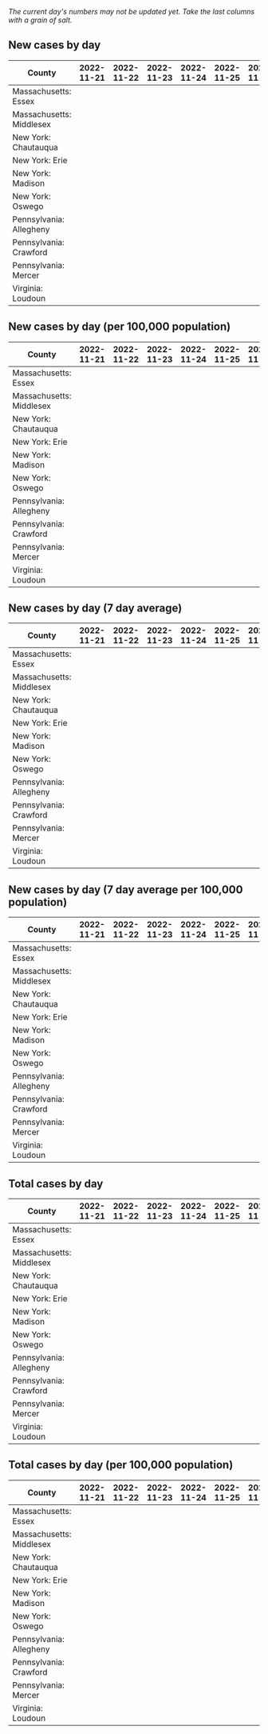 _The current day's numbers may not be updated yet. Take the last columns with a grain of salt._
## New cases by day

| County | 2022-11-21 | 2022-11-22 | 2022-11-23 | 2022-11-24 | 2022-11-25 | 2022-11-26 | 2022-11-27 |
| --- | --- | --- | --- | --- | --- | --- | --- |
| Massachusetts: Essex |  |  |  |  |  |  |  |
| Massachusetts: Middlesex |  |  |  |  |  |  |  |
| New York: Chautauqua |  |  |  |  |  |  |  |
| New York: Erie |  |  |  |  |  |  |  |
| New York: Madison |  |  |  |  |  |  |  |
| New York: Oswego |  |  |  |  |  |  |  |
| Pennsylvania: Allegheny |  |  |  |  |  |  |  |
| Pennsylvania: Crawford |  |  |  |  |  |  |  |
| Pennsylvania: Mercer |  |  |  |  |  |  |  |
| Virginia: Loudoun |  |  |  |  |  |  |  |

## New cases by day (per 100,000 population)

| County | 2022-11-21 | 2022-11-22 | 2022-11-23 | 2022-11-24 | 2022-11-25 | 2022-11-26 | 2022-11-27 |
| --- | --- | --- | --- | --- | --- | --- | --- |
| Massachusetts: Essex |  |  |  |  |  |  |  |
| Massachusetts: Middlesex |  |  |  |  |  |  |  |
| New York: Chautauqua |  |  |  |  |  |  |  |
| New York: Erie |  |  |  |  |  |  |  |
| New York: Madison |  |  |  |  |  |  |  |
| New York: Oswego |  |  |  |  |  |  |  |
| Pennsylvania: Allegheny |  |  |  |  |  |  |  |
| Pennsylvania: Crawford |  |  |  |  |  |  |  |
| Pennsylvania: Mercer |  |  |  |  |  |  |  |
| Virginia: Loudoun |  |  |  |  |  |  |  |

## New cases by day (7 day average)

| County | 2022-11-21 | 2022-11-22 | 2022-11-23 | 2022-11-24 | 2022-11-25 | 2022-11-26 | 2022-11-27 |
| --- | --- | --- | --- | --- | --- | --- | --- |
| Massachusetts: Essex |  |  |  |  |  |  |  |
| Massachusetts: Middlesex |  |  |  |  |  |  |  |
| New York: Chautauqua |  |  |  |  |  |  |  |
| New York: Erie |  |  |  |  |  |  |  |
| New York: Madison |  |  |  |  |  |  |  |
| New York: Oswego |  |  |  |  |  |  |  |
| Pennsylvania: Allegheny |  |  |  |  |  |  |  |
| Pennsylvania: Crawford |  |  |  |  |  |  |  |
| Pennsylvania: Mercer |  |  |  |  |  |  |  |
| Virginia: Loudoun |  |  |  |  |  |  |  |

## New cases by day (7 day average per 100,000 population)

| County | 2022-11-21 | 2022-11-22 | 2022-11-23 | 2022-11-24 | 2022-11-25 | 2022-11-26 | 2022-11-27 |
| --- | --- | --- | --- | --- | --- | --- | --- |
| Massachusetts: Essex |  |  |  |  |  |  |  |
| Massachusetts: Middlesex |  |  |  |  |  |  |  |
| New York: Chautauqua |  |  |  |  |  |  |  |
| New York: Erie |  |  |  |  |  |  |  |
| New York: Madison |  |  |  |  |  |  |  |
| New York: Oswego |  |  |  |  |  |  |  |
| Pennsylvania: Allegheny |  |  |  |  |  |  |  |
| Pennsylvania: Crawford |  |  |  |  |  |  |  |
| Pennsylvania: Mercer |  |  |  |  |  |  |  |
| Virginia: Loudoun |  |  |  |  |  |  |  |

## Total cases by day

| County | 2022-11-21 | 2022-11-22 | 2022-11-23 | 2022-11-24 | 2022-11-25 | 2022-11-26 | 2022-11-27 |
| --- | --- | --- | --- | --- | --- | --- | --- |
| Massachusetts: Essex |  |  |  |  |  |  | 244984 |
| Massachusetts: Middlesex |  |  |  |  |  |  | 416714 |
| New York: Chautauqua |  |  |  |  |  |  | 28407 |
| New York: Erie |  |  |  |  |  |  | 259257 |
| New York: Madison |  |  |  |  |  |  | 16247 |
| New York: Oswego |  |  |  |  |  |  | 33255 |
| Pennsylvania: Allegheny |  |  |  |  |  |  | 326108 |
| Pennsylvania: Crawford |  |  |  |  |  |  | 23785 |
| Pennsylvania: Mercer |  |  |  |  |  |  | 27209 |
| Virginia: Loudoun |  |  |  |  |  |  | 91229 |

## Total cases by day (per 100,000 population)

| County | 2022-11-21 | 2022-11-22 | 2022-11-23 | 2022-11-24 | 2022-11-25 | 2022-11-26 | 2022-11-27 |
| --- | --- | --- | --- | --- | --- | --- | --- |
| Massachusetts: Essex |  |  |  |  |  |  | 31048.6 |
| Massachusetts: Middlesex |  |  |  |  |  |  | 25855.6 |
| New York: Chautauqua |  |  |  |  |  |  | 22384.8 |
| New York: Erie |  |  |  |  |  |  | 28219.9 |
| New York: Madison |  |  |  |  |  |  | 22902.1 |
| New York: Oswego |  |  |  |  |  |  | 27233.9 |
| Pennsylvania: Allegheny |  |  |  |  |  |  | 26817.1 |
| Pennsylvania: Crawford |  |  |  |  |  |  | 28105.0 |
| Pennsylvania: Mercer |  |  |  |  |  |  | 24865.7 |
| Virginia: Loudoun |  |  |  |  |  |  | 22060.6 |
